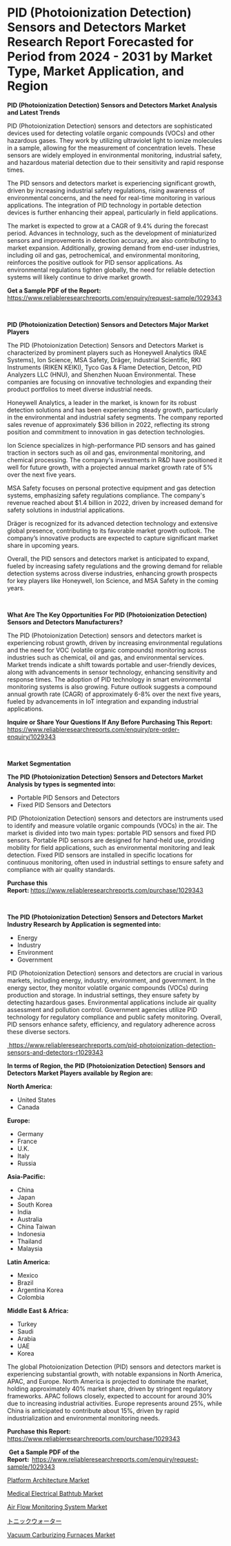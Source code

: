 <p><h1>PID (Photoionization Detection) Sensors and Detectors Market Research Report Forecasted for Period from 2024 -  2031 by Market Type, Market Application, and Region</h1></p><p><strong>PID (Photoionization Detection) Sensors and Detectors Market Analysis and Latest Trends</strong></p>
<p><p>PID (Photoionization Detection) sensors and detectors are sophisticated devices used for detecting volatile organic compounds (VOCs) and other hazardous gases. They work by utilizing ultraviolet light to ionize molecules in a sample, allowing for the measurement of concentration levels. These sensors are widely employed in environmental monitoring, industrial safety, and hazardous material detection due to their sensitivity and rapid response times.</p><p>The PID sensors and detectors market is experiencing significant growth, driven by increasing industrial safety regulations, rising awareness of environmental concerns, and the need for real-time monitoring in various applications. The integration of PID technology in portable detection devices is further enhancing their appeal, particularly in field applications.</p><p>The market is expected to grow at a CAGR of 9.4% during the forecast period. Advances in technology, such as the development of miniaturized sensors and improvements in detection accuracy, are also contributing to market expansion. Additionally, growing demand from end-user industries, including oil and gas, petrochemical, and environmental monitoring, reinforces the positive outlook for PID sensor applications. As environmental regulations tighten globally, the need for reliable detection systems will likely continue to drive market growth.</p></p>
<p><strong>Get a Sample PDF of the Report:&nbsp;</strong> <a href="https://www.reliableresearchreports.com/enquiry/request-sample/1029343">https://www.reliableresearchreports.com/enquiry/request-sample/1029343</a></p>
<p>&nbsp;</p>
<p><strong>PID (Photoionization Detection) Sensors and Detectors Major Market Players</strong></p>
<p><p>The PID (Photoionization Detection) Sensors and Detectors Market is characterized by prominent players such as Honeywell Analytics (RAE Systems), Ion Science, MSA Safety, Dräger, Industrial Scientific, RKI Instruments (RIKEN KEIKI), Tyco Gas & Flame Detection, Detcon, PID Analyzers LLC (HNU), and Shenzhen Nuoan Environmental. These companies are focusing on innovative technologies and expanding their product portfolios to meet diverse industrial needs.</p><p>Honeywell Analytics, a leader in the market, is known for its robust detection solutions and has been experiencing steady growth, particularly in the environmental and industrial safety segments. The company reported sales revenue of approximately $36 billion in 2022, reflecting its strong position and commitment to innovation in gas detection technologies.</p><p>Ion Science specializes in high-performance PID sensors and has gained traction in sectors such as oil and gas, environmental monitoring, and chemical processing. The company's investments in R&D have positioned it well for future growth, with a projected annual market growth rate of 5% over the next five years.</p><p>MSA Safety focuses on personal protective equipment and gas detection systems, emphasizing safety regulations compliance. The company's revenue reached about $1.4 billion in 2022, driven by increased demand for safety solutions in industrial applications.</p><p>Dräger is recognized for its advanced detection technology and extensive global presence, contributing to its favorable market growth outlook. The company’s innovative products are expected to capture significant market share in upcoming years.</p><p>Overall, the PID sensors and detectors market is anticipated to expand, fueled by increasing safety regulations and the growing demand for reliable detection systems across diverse industries, enhancing growth prospects for key players like Honeywell, Ion Science, and MSA Safety in the coming years.</p></p>
<p>&nbsp;</p>
<p><strong>What Are The Key Opportunities For PID (Photoionization Detection) Sensors and Detectors Manufacturers?</strong></p>
<p><p>The PID (Photoionization Detection) sensors and detectors market is experiencing robust growth, driven by increasing environmental regulations and the need for VOC (volatile organic compounds) monitoring across industries such as chemical, oil and gas, and environmental services. Market trends indicate a shift towards portable and user-friendly devices, along with advancements in sensor technology, enhancing sensitivity and response times. The adoption of PID technology in smart environmental monitoring systems is also growing. Future outlook suggests a compound annual growth rate (CAGR) of approximately 6-8% over the next five years, fueled by advancements in IoT integration and expanding industrial applications.</p></p>
<p><strong>Inquire or Share Your Questions If Any Before Purchasing This Report:</strong> <a href="https://www.reliableresearchreports.com/enquiry/pre-order-enquiry/1029343">https://www.reliableresearchreports.com/enquiry/pre-order-enquiry/1029343</a></p>
<p>&nbsp;</p>
<p><strong>Market Segmentation</strong></p>
<p><strong>The PID (Photoionization Detection) Sensors and Detectors Market Analysis by types is segmented into:</strong></p>
<p><ul><li>Portable PID Sensors and Detectors</li><li>Fixed PID Sensors and Detectors</li></ul></p>
<p><p>PID (Photoionization Detection) sensors and detectors are instruments used to identify and measure volatile organic compounds (VOCs) in the air. The market is divided into two main types: portable PID sensors and fixed PID sensors. Portable PID sensors are designed for hand-held use, providing mobility for field applications, such as environmental monitoring and leak detection. Fixed PID sensors are installed in specific locations for continuous monitoring, often used in industrial settings to ensure safety and compliance with air quality standards.</p></p>
<p><strong>Purchase this Report:&nbsp;</strong><a href="https://www.reliableresearchreports.com/purchase/1029343">https://www.reliableresearchreports.com/purchase/1029343</a></p>
<p>&nbsp;</p>
<p><strong>The PID (Photoionization Detection) Sensors and Detectors Market Industry Research by Application is segmented into:</strong></p>
<p><ul><li>Energy</li><li>Industry</li><li>Environment</li><li>Government</li></ul></p>
<p><p>PID (Photoionization Detection) sensors and detectors are crucial in various markets, including energy, industry, environment, and government. In the energy sector, they monitor volatile organic compounds (VOCs) during production and storage. In industrial settings, they ensure safety by detecting hazardous gases. Environmental applications include air quality assessment and pollution control. Government agencies utilize PID technology for regulatory compliance and public safety monitoring. Overall, PID sensors enhance safety, efficiency, and regulatory adherence across these diverse sectors.</p></p>
<p><a href="https://www.reliableresearchreports.com/pid-photoionization-detection-sensors-and-detectors-r1029343">&nbsp;https://www.reliableresearchreports.com/pid-photoionization-detection-sensors-and-detectors-r1029343</a></p>
<p><strong>In terms of Region, the PID (Photoionization Detection) Sensors and Detectors Market Players available by Region are:</strong></p>
<p>
    <p> <strong> North America: </strong>
        <ul>
            <li>United States</li>
            <li>Canada</li>
        </ul>
        </p> 
    <p> <strong> Europe: </strong>
        <ul>
            <li>Germany</li>
            <li>France</li>
            <li>U.K.</li>
            <li>Italy</li>
            <li>Russia</li>
        </ul>
        </p> 
    <p> <strong> Asia-Pacific: </strong>
        <ul>
            <li>China</li>
            <li>Japan</li>
            <li>South Korea</li>
            <li>India</li>
            <li>Australia</li>
            <li>China Taiwan</li>
            <li>Indonesia</li>
            <li>Thailand</li>
            <li>Malaysia</li>
        </ul>
        </p> 
    <p> <strong> Latin America: </strong>
        <ul>
            <li>Mexico</li>
            <li>Brazil</li>
            <li>Argentina Korea</li>
            <li>Colombia</li>
        </ul>
        </p> 
    <p> <strong> Middle East & Africa: </strong>
        <ul>
            <li>Turkey</li>
            <li>Saudi</li>
            <li>Arabia</li>
            <li>UAE</li>
            <li>Korea</li>
        </ul>
    </p>
    </p>
<p><p>The global Photoionization Detection (PID) sensors and detectors market is experiencing substantial growth, with notable expansions in North America, APAC, and Europe. North America is projected to dominate the market, holding approximately 40% market share, driven by stringent regulatory frameworks. APAC follows closely, expected to account for around 30% due to increasing industrial activities. Europe represents around 25%, while China is anticipated to contribute about 15%, driven by rapid industrialization and environmental monitoring needs.</p></p>
<p><strong>Purchase this Report: </strong><a href="https://www.reliableresearchreports.com/purchase/1029343">https://www.reliableresearchreports.com/purchase/1029343</a></p>
<p>&nbsp;<strong>Get a Sample PDF of the Report:&nbsp;&nbsp;</strong><a href="https://www.reliableresearchreports.com/enquiry/request-sample/1029343">https://www.reliableresearchreports.com/enquiry/request-sample/1029343</a></p>
<p><strong></strong></p>
<p><p><a href="https://www.linkedin.com/pulse/platform-architecture-industry-analysis-report-its-market-size-nlcgf?trackingId=MnZVy%2Bx7Q8SEESxKDUQsJQ%3D%3D">Platform Architecture Market</a></p><p><a href="https://github.com/provorikovar/Market-Research-Report-List-6/blob/main/medical-electrical-bathtub-market.md">Medical Electrical Bathtub Market</a></p><p><a href="https://www.linkedin.com/pulse/exploring-air-flow-monitoring-system-market-dynamics-global-xtwff?trackingId=mFflMqmhThujtHj6a9iaxQ%3D%3D">Air Flow Monitoring System Market</a></p><p><a href="https://medium.com/@camron674/%E3%83%88%E3%83%8B%E3%83%83%E3%82%AF%E3%82%A6%E3%82%A9%E3%83%BC%E3%82%BF%E3%83%BC%E3%83%9E%E3%83%BC%E3%82%B1%E3%83%83%E3%83%88%E3%81%AE%E6%96%B0%E8%88%88%E3%83%88%E3%83%AC%E3%83%B3%E3%83%89-2024%E5%B9%B4%E3%81%8B%E3%82%892031%E5%B9%B4%E3%81%BE%E3%81%A7%E3%81%AE%E3%82%B0%E3%83%AD%E3%83%BC%E3%83%90%E3%83%AB%E5%B1%95%E6%9C%9B%E3%81%A8%E5%B0%86%E6%9D%A5%E3%81%AE%E5%B1%95%E6%9C%9B-ef81cf85618d">トニックウォーター</a></p><p><a href="https://github.com/CliffMedina6/Market-Research-Report-List-6/blob/main/vacuum-carburizing-furnaces-market.md">Vacuum Carburizing Furnaces Market</a></p></p>